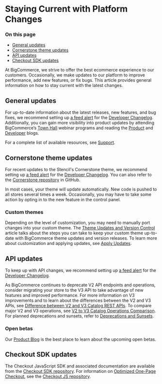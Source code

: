# Staying Current with Platform Changes

<div class="otp" id="no-index">

### On this page

- [General updates](#general-updates)
- [Cornerstone theme updates](#cornerstone-theme-updates)
- [API updates](#api-updates)
- [Checkout SDK updates](#checkout-sdk-updates)

</div> 


At BigCommerce, we strive to offer the best ecommerce experience to our customers. Occasionally, we make updates to our platform to improve performance, add new features, or fix bugs. This article provides general information on how to stay current with the latest changes.

## General updates

For up-to-date information about the latest releases, new features, and bug fixes, we recommend setting up [a feed alert](https://developer.bigcommerce.com/changelog#feeds) for the [Developer Changelog](https://developer.bigcommerce.com/changelog). Additionally, you can gain more visibility into product updates by attending BigCommerce’s [Town Hall](https://support.bigcommerce.com/s/article/BigCommerce-Town-Halls) webinar programs and reading the [Product](https://support.bigcommerce.com/s/blog) and [Developer](https://medium.com/bigcommerce-developer-blog) blogs.

For a complete list of available resources, see [Support](https://developer.bigcommerce.com/api-docs/partner/getting-started/support). 

## Cornerstone theme updates

For recent updates to the Stencil's Cornerstone theme, we recommend setting up [a feed alert](https://developer.bigcommerce.com/changelog#feeds) for the [Developer Changelog](https://developer.bigcommerce.com/changelog). You can also refer to the [Cornerstone repository](https://github.com/bigcommerce/cornerstone/) in GitHub.

In most cases, your theme will update automatically. New code is pushed to all stores several times a week. Occasionally, you may have to take some action by opting in to the new feature in the control panel.

### Custom themes

Depending on the level of customization, you may need to manually port changes into your custom theme. The [Theme Updates and Version Control](https://developer.bigcommerce.com/stencil-docs/deploying-a-theme/theme-updates-and-version-control) article talks about the steps you can take to keep your custom theme up-to-date with BigCommerce theme updates and version releases. To learn more about customization and applying updates, see [Apply Updates](https://developer.bigcommerce.com/stencil-docs/developing-further/updates).

## API updates

To keep up with API changes, we recommend setting up [a feed alert](https://developer.bigcommerce.com/changelog#feeds) for the [Developer Changelog](https://developer.bigcommerce.com/changelog).

As BigCommerce continues to deprecate V2 API endpoints and operations, consider migrating your store to the V3 API to take advantage of new features and improved performance. For more information on V3 improvements and to learn about the differences between the V2 and V3 APIs, see [Difference between V2 and V3 Catalog REST APIs](https://developer.bigcommerce.com/api-docs/store-management/catalog/v2-vs-v3). To compare major V2 and V3 operations, see [V2 to V3 Catalog Operations Comparison](https://developer.bigcommerce.com/api-docs/store-management/catalog/v2-v3-examples). For planned deprecations and sunsets, refer to [Deprecations and Sunsets](https://developer.bigcommerce.com/api-docs/getting-started/deprecations-and-sunsets).

### Open betas

Our [Product Blog](https://support.bigcommerce.com/s/blog) is the best place to learn about the upcoming open betas. 

## Checkout SDK updates

The Checkout JavaScript SDK and associated documentation are available from the [Checkout SDK repository](https://github.com/bigcommerce/checkout-sdk-js). For information on [Optimized One-Page Checkout](https://support.bigcommerce.com/s/article/Optimized-Single-Page-Checkout), see the [Checkout JS repository](https://github.com/bigcommerce/checkout-js).